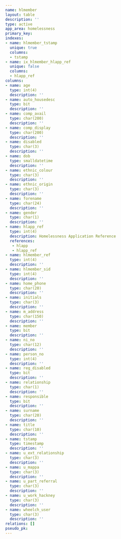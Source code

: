 ```yaml
---
name: hlmember
layout: table
description: ''
type: active
app_area: homelessness
primary_key: 
indexes:
- name: hlmember_tstamp
  unique: true
  columns:
  - tstamp
- name: ix_hlmember_hlapp_ref
  unique: false
  columns:
  - hlapp_ref
columns:
- name: age
  type: int(4)
  description: ''
- name: auto_housedesc
  type: bit
  description: ''
- name: comp_avail
  type: char(200)
  description: ''
- name: comp_display
  type: char(200)
  description: ''
- name: disabled
  type: char(3)
  description: ''
- name: dob
  type: smalldatetime
  description: ''
- name: ethnic_colour
  type: char(3)
  description: ''
- name: ethnic_origin
  type: char(3)
  description: ''
- name: forename
  type: char(24)
  description: ''
- name: gender
  type: char(1)
  description: ''
- name: hlapp_ref
  type: int(4)
  description: Homelessness Application Reference
  references:
   - hlapp
   - hlapp_ref
- name: hlmember_ref
  type: int(4)
  description: ''
- name: hlmember_sid
  type: int(4)
  description: ''
- name: home_phone
  type: char(20)
  description: ''
- name: initials
  type: char(3)
  description: ''
- name: m_address
  type: char(150)
  description: ''
- name: member
  type: bit
  description: ''
- name: ni_no
  type: char(12)
  description: ''
- name: person_no
  type: int(4)
  description: ''
- name: reg_disabled
  type: bit
  description: ''
- name: relationship
  type: char(1)
  description: ''
- name: responsible
  type: bit
  description: ''
- name: surname
  type: char(20)
  description: ''
- name: title
  type: char(10)
  description: ''
- name: tstamp
  type: timestamp
  description: ''
- name: u_ext_relationship
  type: char(3)
  description: ''
- name: u_mappa
  type: char(3)
  description: ''
- name: u_part_referral
  type: char(3)
  description: ''
- name: u_work_hackney
  type: char(3)
  description: ''
- name: wheelch_user
  type: char(3)
  description: ''
relations: []
pseudo_pk: 
---
```


